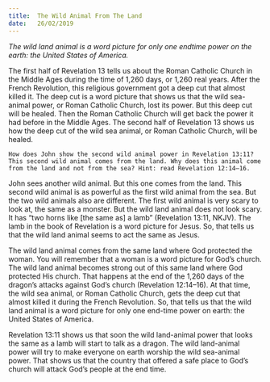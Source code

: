 ```yaml
---
title:  The Wild Animal From The Land
date:   26/02/2019
---
```


_The wild land animal is a word picture for only one end­time power on the earth: the United States of America._

The first half of Revelation 13 tells us about the Roman Catholic Church in the Middle Ages during the time of 1,260 days, or 1,260 real years. After the French Revolution, this religious government got a deep cut that almost killed it. The deep cut is a word picture that shows us that the wild sea-animal power, or Roman Catholic Church, lost its power. But this deep cut will be healed. Then the Roman Catholic Church will get back the power it had before in the Middle Ages. The second half of Revelation 13 shows us how the deep cut of the wild sea animal, or Roman Catholic Church, will be healed.

`How does John show the second wild animal power in Revelation 13:11? This second wild animal comes from the land. Why does this animal come from the land and not from the sea? Hint: read Revelation 12:14–16.`

John sees another wild animal. But this one comes from the land. This second wild animal is as powerful as the first wild animal from the sea. But the two wild animals also are different. The first wild animal is very scary to look at, the same as a monster. But the wild land animal does not look scary. It has “two horns like [the same as] a lamb” (Revelation 13:11, NKJV). The lamb in the book of Revelation is a word picture for Jesus. So, that tells us that the wild land animal seems to act the same as Jesus.

The wild land animal comes from the same land where God protected the woman. You will remember that a woman is a word picture for God’s church. The wild land animal becomes strong out of this same land where God protected His church. That happens at the end of the 1,260 days of the dragon’s attacks against God’s church (Revelation 12:14–16). At that time, the wild sea animal, or Roman Catholic Church, gets the deep cut that almost killed it during the French Revolution. So, that tells us that the wild land animal is a word picture for only one end-time power on earth: the United States of America.

Revelation 13:11 shows us that soon the wild land-animal power that looks the same as a lamb will start to talk as a dragon. The wild land-animal power will try to make everyone on earth worship the wild sea-animal power. That shows us that the country that offered a safe place to God’s church will attack God’s people at the end time.